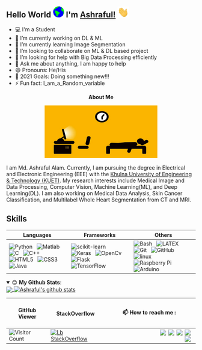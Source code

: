 
<!--
### Hi there 👋

**ashraful16/ashraful16** is a ✨ _special_ ✨ repository because its `README.md` (this file) appears on your GitHub profile.
-->

##  Hello World <img src="https://github.com/asd1876/asd1876/blob/main/images/Earth.gif" width="30px"> I'm [Ashraful!](https://github.io) <img src="https://github.com/asd1876/asd1876/blob/main/images/wave.gif" width="30px">
- 💻 I'm a Student
- 🔭 I’m currently working on DL & ML
- 🌱 I’m currently learning Image Segmentation 
- 👯 I’m looking to collaborate on ML & DL based project
- 🤔 I’m looking for help with Big Data Processing efficiently
- 💬 Ask me about anything, I am happy to help
- 😄 Pronouns: He/His
- 🥅 2021 Goals: Doing something new!!!
- ⚡ Fun fact: I_am_a_Random_variable
<!-- - 📫 How to reach me:     -->

<p align='center'>
<strong> About Me </strong>
</p>

<p align='center'>  
<img width="300px" height="140" src="https://github.com/ashraful16/ashraful16/blob/main/images/about_me.gif"><br> 
</p>

I am Md. Ashraful Alam. Currently, I am pursuing the degree in Electrical and Electronic Engineering (EEE) with the [Khulna University of Engineering & Technology (KUET)](http://www.kuet.ac.bd/). My research interests include Medical Image and Data Processing, Computer Vision, Machine Learning(ML), and Deep Learning(DL). I  am also working on Medical Data Analysis, Skin Cancer Classification, and Multilabel Whole Heart Segmentation from CT and MRI.




 ## Skills
| Languages  | Frameworks | Others |
| ---------- | ---------- | ---------- |
| ![Python](https://img.shields.io/badge/-Python-black?logo=Python&style=social)&nbsp;&nbsp; ![Matlab](https://img.shields.io/badge/-Matlab-black?logo=Mathworks&style=social)&nbsp;&nbsp; ![C](https://img.shields.io/badge/-C-black?logo=c&style=social)&nbsp;&nbsp; ![C++](https://img.shields.io/badge/-c++-black?logo=c%2B%2B&style=social)&nbsp;&nbsp; ![HTML5](https://img.shields.io/badge/-HTML5-black?logo=html5&style=social)&nbsp;&nbsp; ![CSS3](https://img.shields.io/badge/-CSS3-black?logo=css3&style=social)&nbsp;&nbsp; ![Java](https://img.shields.io/badge/-Java-black?logo=java&style=social)&nbsp;&nbsp; | ![scikit-learn](https://img.shields.io/badge/-scikit%20learn-black?logo=scikit-learn&style=social)&nbsp;&nbsp; ![Keras](https://img.shields.io/badge/-Keras-black?logo=Keras&style=social)&nbsp;&nbsp;  ![OpenCv](https://img.shields.io/badge/OpenCv-black?logo=Open%20Source%20initiative&style=social)&nbsp;&nbsp; ![Flask](https://img.shields.io/badge/Flask-black?logo=Flask&style=social)&nbsp;&nbsp; ![TensorFlow](https://img.shields.io/badge/TensorFlow-black?logo=TensorFlow&style=social)&nbsp;&nbsp; |![Bash](https://img.shields.io/badge/-Bash-black?logo=GNU%20Bash&style=social)&nbsp;&nbsp; ![LATEX](https://img.shields.io/badge/-LATEX-black?logo=latex&style=social)&nbsp;&nbsp; ![Git](https://img.shields.io/badge/-Git-black?logo=git&style=social)&nbsp;&nbsp; ![GitHub](https://img.shields.io/badge/-GitHub-black?logo=github&style=social)&nbsp;&nbsp; ![linux](https://img.shields.io/badge/-linux-black?logo=linux&style=social)&nbsp;&nbsp; ![Raspberry Pi](https://img.shields.io/badge/Raspberry%20Pi-black?logo=Raspberry%20Pi&style=social)&nbsp;&nbsp; ![Arduino](https://img.shields.io/badge/Arduino-black?logo=Arduino&style=social)&nbsp;&nbsp; | 



<details open>
 <summary> 😊 <b>My Github Stats</b>: </summary>
<a href="https://github.com/ashraful16">
  <img align="center" src="https://github-readme-stats.vercel.app/api?username=ashraful16&show_icons=true&theme=tokyonight&line_height=27" />
</a>
<a href="https://github.com/ashraful16">
 <img align="center" src="https://github-readme-stats.vercel.app/api/top-langs/?username=ashraful16&hide=css,java,html&theme=tokyonight" alt="Ashraful's github stats"/>
</a>
</details>



<!-- (compact or default) -->

<center>
  
| <h4> GitHub Viewer </h4> |  <h4> StackOverflow </h4>  | :mailbox: How to reach me : |
| ---------- | ----------   | ----------   |
| ![Visitor Count](https://profile-counter.glitch.me/{ashraful16}/count.svg)  | [![Lb StackOverflow](https://github-readme-stackoverflow.vercel.app/?userID=13621630&layout=compact&theme=dark)](https://stackoverflow.com/users/13621630/ashraful?tab=profile) | &nbsp; &nbsp; &nbsp; &nbsp; &nbsp; &nbsp; &nbsp; &nbsp; &nbsp; &nbsp; &nbsp; &nbsp; &nbsp; &nbsp; &nbsp; &nbsp; &nbsp; &nbsp; &nbsp;  [<img align="right" width="22px" target="_blank" src="https://cdn.jsdelivr.net/npm/simple-icons@v3/icons/linkedin.svg"/>](https://www.linkedin.com/in/md-ashraful-alam-a9a2a516b/) [<img align="right" width="22px" target="_blank" src="https://cdn.jsdelivr.net/npm/simple-icons@v3/icons/github.svg"/>](https://github.com/ashraful16) [<img align="right" width="22px" target="_blank" src="https://cdn.jsdelivr.net/npm/simple-icons@v3/icons/stackoverflow.svg"/>](https://stackoverflow.com/users/13621630/ashraful?tab=profile) [<img align="right" width="22px" target="_blank" src="https://cdn.jsdelivr.net/npm/simple-icons@v3/icons/researchgate.svg"/>](https://www.researchgate.net/profile/Md_Ashraful_Alam24?ev=hdr_xprf) [<img align="right" width="22px" src="https://cdn.jsdelivr.net/npm/simple-icons@v3/icons/googlescholar.svg"/>](https://scholar.google.com/citations?user=apMqdu4AAAAJ&hl=en) |

</center>
